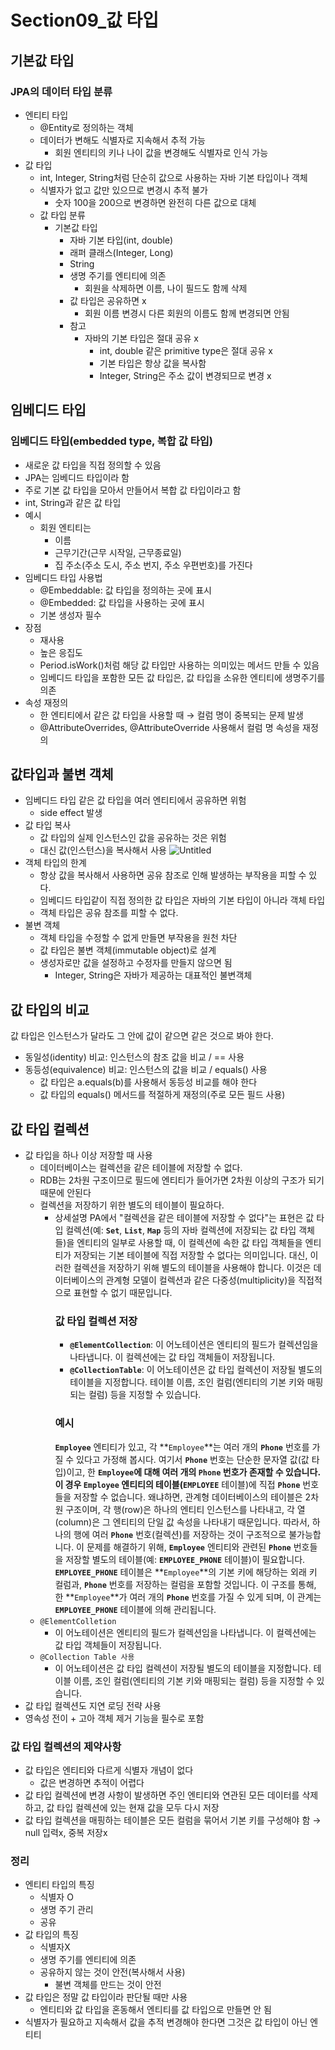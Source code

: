 # Section09\_값 타입

## 기본값 타입

### JPA의 데이터 타입 분류

- 엔티티 타입
  - @Entity로 정의하는 객체
  - 데이터가 변해도 식별자로 지속해서 추적 가능
    - 회원 엔티티의 키나 나이 값을 변경해도 식별자로 인식 가능
- 값 타입
  - int, Integer, String처럼 단순히 값으로 사용하는 자바 기본 타입이나 객체
  - 식별자가 없고 값만 있으므로 변경시 추적 불가
    - 숫자 100을 200으로 변경하면 완전히 다른 값으로 대체
  - 값 타입 분류
    - 기본값 타입
      - 자바 기본 타입(int, double)
      - 래퍼 클래스(Integer, Long)
      - String
      - 생명 주기를 엔티티에 의존
        - 회원을 삭제하면 이름, 나이 필드도 함께 삭제
      - 값 타입은 공유하면 x
        - 회원 이름 변경시 다른 회원의 이름도 함께 변경되면 안됨
      - 참고
        - 자바의 기본 타입은 절대 공유 x
          - int, double 같은 primitive type은 절대 공유 x
          - 기본 타입은 항상 값을 복사함
          - Integer, String은 주소 값이 변경되므로 변경 x

## 임베디드 타입

### 임베디드 타입(embedded type, 복합 값 타입)

- 새로운 값 타입을 직접 정의할 수 있음
- JPA는 임베디드 타입이라 함
- 주로 기본 값 타입을 모아서 만들어서 복합 값 타입이라고 함
- int, String과 같은 값 타입
- 예시
  - 회원 엔티티는
    - 이름
    - 근무기간(근무 시작일, 근무종료일)
    - 집 주소(주소 도시, 주소 번지, 주소 우편번호)를 가진다
- 임베디드 타입 사용법
  - @Embeddable: 값 타입을 정의하는 곳에 표시
  - @Embedded: 값 타입을 사용하는 곳에 표시
  - 기본 생성자 필수
- 장점
  - 재사용
  - 높은 응집도
  - Period.isWork()처럼 해당 값 타입만 사용하는 의미있는 메서드 만들 수 있음
  - 임베디드 타입을 포함한 모든 값 타입은, 값 타입을 소유한 엔티티에 생명주기를 의존
- 속성 재정의
  - 한 엔티티에서 같은 값 타입을 사용할 때 → 컬럼 명이 중복되는 문제 발생
  - @AttributeOverrides, @AttributeOverride 사용해서 컬럼 명 속성을 재정의

## 값타입과 불변 객체

- 임베디드 타입 같은 값 타입을 여러 엔티티에서 공유하면 위험
  - side effect 발생
- 값 타입 복사
  - 값 타입의 실제 인스턴스인 값을 공유하는 것은 위험
  - 대신 값(인스턴스)을 복사해서 사용
    ![Untitled](https://prod-files-secure.s3.us-west-2.amazonaws.com/0aaf4a74-921a-401b-8ef7-79a743f1e4df/47ef6dbb-6022-4e1f-bc25-d1b807b3852e/Untitled.png)
- 객체 타입의 한계
  - 항상 값을 복사해서 사용하면 공유 참조로 인해 발생하는 부작용을 피할 수 있다.
  - 임베디드 타입같이 직접 정의한 값 타입은 자바의 기본 타입이 아니라 객체 타입
  - 객체 타입은 공유 참조를 피할 수 없다.
- 불변 객체
  - 객체 타입을 수정할 수 없게 만들면 부작용을 원천 차단
  - 값 타입은 불변 객체(immutable object)로 설계
  - 생성자로만 값을 설정하고 수정자를 만들지 않으면 됨
    - Integer, String은 자바가 제공하는 대표적인 불변객체

## 값 타입의 비교

값 타입은 인스턴스가 달라도 그 안에 값이 같으면 같은 것으로 봐야 한다.

- 동일성(identity) 비교: 인스턴스의 참조 값을 비교 / == 사용
- 동등성(equivalence) 비교: 인스턴스의 값을 비교 / equals() 사용
  - 값 타입은 a.equals(b)를 사용해서 동등성 비교를 해야 한다
  - 값 타입의 equals() 메서드를 적절하게 재정의(주로 모든 필드 사용)

## 값 타입 컬렉션

- 값 타입을 하나 이상 저장할 때 사용
  - 데이터베이스는 컬렉션을 같은 테이블에 저장할 수 없다.
  - RDB는 2차원 구조이므로 필드에 엔티티가 들어가면 2차원 이상의 구조가 되기 때문에 안된다
  - 컬렉션을 저장하기 위한 별도의 테이블이 필요하다.
    - 상세설명
      PA에서 "컬렉션을 같은 테이블에 저장할 수 없다"는 표현은 값 타입 컬렉션(예: **`Set`**, **`List`**, **`Map`** 등의 자바 컬렉션에 저장되는 값 타입 객체들)을 엔티티의 일부로 사용할 때, 이 컬렉션에 속한 값 타입 객체들을 엔티티가 저장되는 기본 테이블에 직접 저장할 수 없다는 의미입니다. 대신, 이러한 컬렉션을 저장하기 위해 별도의 테이블을 사용해야 합니다. 이것은 데이터베이스의 관계형 모델이 컬렉션과 같은 다중성(multiplicity)을 직접적으로 표현할 수 없기 때문입니다.
      ### **값 타입 컬렉션 저장**
      - **`@ElementCollection`**: 이 어노테이션은 엔티티의 필드가 컬렉션임을 나타냅니다. 이 컬렉션에는 값 타입 객체들이 저장됩니다.
      - **`@CollectionTable`**: 이 어노테이션은 값 타입 컬렉션이 저장될 별도의 테이블을 지정합니다. 테이블 이름, 조인 컬럼(엔티티의 기본 키와 매핑되는 컬럼) 등을 지정할 수 있습니다.
      ### **예시**
      **`Employee`** 엔티티가 있고, 각 **`Employee`**는 여러 개의 **`Phone`** 번호를 가질 수 있다고 가정해 봅시다. 여기서 **`Phone`** 번호는 단순한 문자열 값(값 타입)이고, 한 **`Employee`**에 대해 여러 개의 **`Phone`** 번호가 존재할 수 있습니다.
      이 경우 **`Employee`** 엔티티의 테이블(**`EMPLOYEE`** 테이블)에 직접 **`Phone`** 번호들을 저장할 수 없습니다. 왜냐하면, 관계형 데이터베이스의 테이블은 2차원 구조이며, 각 행(row)은 하나의 엔티티 인스턴스를 나타내고, 각 열(column)은 그 엔티티의 단일 값 속성을 나타내기 때문입니다. 따라서, 하나의 행에 여러 **`Phone`** 번호(컬렉션)를 저장하는 것이 구조적으로 불가능합니다.
      이 문제를 해결하기 위해, **`Employee`** 엔티티와 관련된 **`Phone`** 번호들을 저장할 별도의 테이블(예: **`EMPLOYEE_PHONE`** 테이블)이 필요합니다. **`EMPLOYEE_PHONE`** 테이블은 **`Employee`**의 기본 키에 해당하는 외래 키 컬럼과, **`Phone`** 번호를 저장하는 컬럼을 포함할 것입니다. 이 구조를 통해, 한 **`Employee`**가 여러 개의 **`Phone`** 번호를 가질 수 있게 되며, 이 관계는 **`EMPLOYEE_PHONE`** 테이블에 의해 관리됩니다.
  - `@ElementColletion`
    - 이 어노테이션은 엔티티의 필드가 컬렉션임을 나타냅니다. 이 컬렉션에는 값 타입 객체들이 저장됩니다.
  - `@Collection Table 사용`
    - 이 어노테이션은 값 타입 컬렉션이 저장될 별도의 테이블을 지정합니다. 테이블 이름, 조인 컬럼(엔티티의 기본 키와 매핑되는 컬럼) 등을 지정할 수 있습니다.
- 값 타입 컬렉션도 지연 로딩 전략 사용
- 영속성 전이 + 고아 객체 제거 기능을 필수로 포함

### 값 타입 컬렉션의 제약사항

- 값 타입은 엔티티와 다르게 식별자 개념이 없다
  - 값은 변경하면 추적이 어렵다
- 값 타입 컬렉션에 변경 사항이 발생하면 주인 엔티티와 연관된 모든 데이터를 삭제하고, 값 타입 컬렉션에 있는 현재 값을 모두 다시 저장
- 값 타입 컬렉션을 매핑하는 테이블은 모든 컬럼을 묶어서 기본 키를 구성해야 함
  → null 입력x, 중복 저장x

### 정리

- 엔티티 타입의 특징
  - 식별자 O
  - 생명 주기 관리
  - 공유
- 값 타입의 특징
  - 식별자X
  - 생명 주기를 엔티티에 의존
  - 공유하지 않는 것이 안전(복사해서 사용)
    - 불변 객체를 만드는 것이 안전
- 값 타입은 정말 값 타입이라 판단될 때만 사용
  - 엔티티와 값 타입을 혼동해서 엔티티를 값 타입으로 만들면 안 됨
- 식별자가 필요하고 지속해서 값을 추적 변경해야 한다면 그것은 값 타입이 아닌 엔티티
